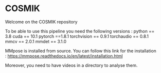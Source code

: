 # COSMIK
Welcome on the COSMIK repository

To be able to use this pipeline you need the following versions :
python == 3.8
cuda == 10.1
pytorch ==1.8.1
torchvision == 0.9.1
torchaudio == 0.8.1
mmcv == 2.0.1
mmdet == 3.1.0

MMpose is installed from source. You can follow this link for the installation : https://mmpose.readthedocs.io/en/latest/installation.html

Moreover, you need to have videos in a directory to analyse them.